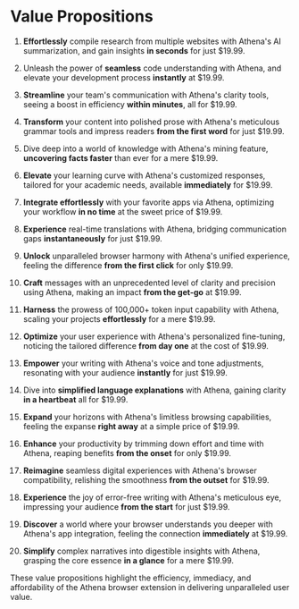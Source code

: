 # Value Propositions

1. **Effortlessly** compile research from multiple websites with Athena's AI summarization, and gain insights **in seconds** for just $19.99.
  
2. Unleash the power of **seamless** code understanding with Athena, and elevate your development process **instantly** at $19.99.

3. **Streamline** your team's communication with Athena's clarity tools, seeing a boost in efficiency **within minutes**, all for $19.99.

4. **Transform** your content into polished prose with Athena's meticulous grammar tools and impress readers **from the first word** for just $19.99.

5. Dive deep into a world of knowledge with Athena's mining feature, **uncovering facts faster** than ever for a mere $19.99.

6. **Elevate** your learning curve with Athena's customized responses, tailored for your academic needs, available **immediately** for $19.99.

7. **Integrate effortlessly** with your favorite apps via Athena, optimizing your workflow **in no time** at the sweet price of $19.99.

8. **Experience** real-time translations with Athena, bridging communication gaps **instantaneously** for just $19.99.

9. **Unlock** unparalleled browser harmony with Athena's unified experience, feeling the difference **from the first click** for only $19.99.

10. **Craft** messages with an unprecedented level of clarity and precision using Athena, making an impact **from the get-go** at $19.99.

11. **Harness** the prowess of 100,000+ token input capability with Athena, scaling your projects **effortlessly** for a mere $19.99.

12. **Optimize** your user experience with Athena's personalized fine-tuning, noticing the tailored difference **from day one** at the cost of $19.99.

13. **Empower** your writing with Athena's voice and tone adjustments, resonating with your audience **instantly** for just $19.99.

14. Dive into **simplified language explanations** with Athena, gaining clarity **in a heartbeat** all for $19.99.

15. **Expand** your horizons with Athena's limitless browsing capabilities, feeling the expanse **right away** at a simple price of $19.99.

16. **Enhance** your productivity by trimming down effort and time with Athena, reaping benefits **from the onset** for only $19.99.

17. **Reimagine** seamless digital experiences with Athena's browser compatibility, relishing the smoothness **from the outset** for $19.99.

18. **Experience** the joy of error-free writing with Athena's meticulous eye, impressing your audience **from the start** for just $19.99.

19. **Discover** a world where your browser understands you deeper with Athena's app integration, feeling the connection **immediately** at $19.99.

20. **Simplify** complex narratives into digestible insights with Athena, grasping the core essence **in a glance** for a mere $19.99.

These value propositions highlight the efficiency, immediacy, and affordability of the Athena browser extension in delivering unparalleled user value.